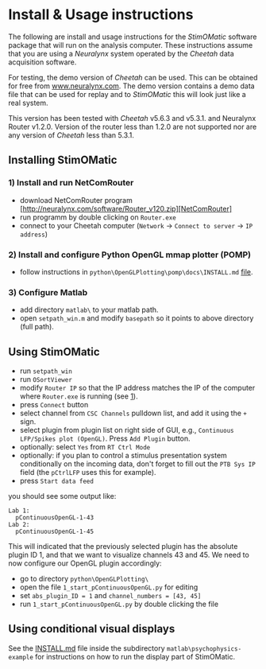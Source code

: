# Install & Usage instructions #

The following are install and usage instructions for the *StimOMatic* software package that will run on the analysis computer. These instructions assume that you are using a *Neuralynx* system operated by the *Cheetah* data acquisition software.

For testing, the demo version of *Cheetah* can be used. This can be obtained for free from www.neuralynx.com. The demo version contains a demo data file that can be used for replay and to *StimOMatic* this will look just like a real system.

This version has been tested with *Cheetah* v5.6.3 and v5.3.1. and Neuralynx Router v1.2.0. Version of the router less than 1.2.0 are not supported nor are any version of *Cheetah* less than 5.3.1.

## Installing StimOMatic ##
### 1) Install and run NetComRouter ###

- download NetComRouter program [http://neuralynx.com/software/Router_v120.zip][NetComRouter] 
- run programm by double clicking on `Router.exe`
- connect to your Cheetah computer (`Network` -> `Connect to server` -> `IP address`)

### 2) Install and configure Python OpenGL mmap plotter (POMP) ###

- follow instructions in `python\OpenGLPlotting\pomp\docs\INSTALL.md` [file](python/OpenGLPlotting/pomp/docs/INSTALL.md).

### 3) Configure Matlab ###

- add directory  `matlab\` to your matlab path.
- open `setpath_win.m` and modify `basepath` so it points to above directory (full path).


## Using StimOMatic ##
 
- run `setpath_win`
- run `OSortViewer`
- modify `Router IP` so that the IP address matches the IP of the computer where `Router.exe` is running (see [1](#1-install-and-run-netcomrouter)).
- press `Connect` button
- select channel from `CSC Channels` pulldown list, and add it using the `+` sign. 
- select plugin from plugin list on right side of GUI, e.g., `Continuous LFP/Spikes plot (OpenGL)`. Press `Add Plugin` button.
- optionally: select `Yes` from `RT Ctrl Mode`
- optionally: if you plan to control a stimulus presentation system conditionally on the incoming data,
  don't forget to fill out the `PTB Sys IP` field (the `pCtrlLFP` uses this for example).
- press `Start data feed` 

you should see some output like:

    Lab 1: 
      pContinuousOpenGL-1-43
    Lab 2: 
      pContinuousOpenGL-1-45
  
This will indicated that the previously selected plugin has the absolute plugin ID 1, and that we want to visualize channels 43 and 45. We need to now configure our OpenGL plugin accordingly: 

- go to directory `python\OpenGLPlotting\`
- open the file `1_start_pContinuousOpenGL.py` for editing
- set `abs_plugin_ID = 1` and `channel_numbers = [43, 45]`
- run `1_start_pContinuousOpenGL.py` by double clicking the file


## Using conditional visual displays ##

See the [INSTALL.md](matlab/psychophysics-example/INSTALL.md) file inside the subdirectory `matlab\psychophysics-example` for instructions on how to run the display part of StimOMatic.

[NetComRouter]: http://neuralynx.com/software/Router_v120.zip


